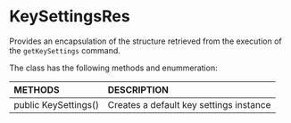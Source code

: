 # KeySettingsRes
Provides an encapsulation of the structure retrieved from the execution of the <code>getKeySettings</code> command.

The class has the following methods and enummeration:

|METHODS                                       |DESCRIPTION                                                                                        |
|:---------------------------------------------|:--------------------------------------------------------------------------------------------------|
|public KeySettings()|Creates a default key settings instance|
